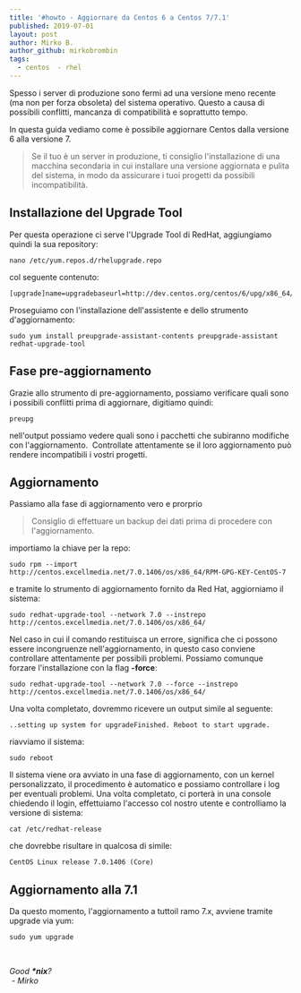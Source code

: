 ```yaml
---
title: '#howto - Aggiornare da Centos 6 a Centos 7/7.1'
published: 2019-07-01
layout: post
author: Mirko B.
author_github: mirkobrombin
tags:
  - centos  - rhel
---
```

<p>Spesso i server di produzione sono fermi ad una versione meno recente (ma non per forza obsoleta) del sistema operativo. Questo a causa di possibili conflitti, mancanza di compatibilità e soprattutto tempo.</p><p>In questa guida vediamo come è possibile aggiornare Centos dalla versione 6 alla versione 7.</p><blockquote><p>Se il tuo è un server in produzione, ti consiglio l'installazione di una macchina secondaria in cui installare una versione aggiornata e pulita del sistema, in modo da assicurare i tuoi progetti da possibili incompatibilità.</p></blockquote><h2>Installazione del Upgrade Tool</h2><p>Per questa operazione ci serve l'Upgrade Tool di RedHat, aggiungiamo quindi la sua repository:</p><pre><code>nano /etc/yum.repos.d/rhelupgrade.repo</code></pre><p>col seguente contenuto:</p><pre><code>[upgrade]name=upgradebaseurl=http://dev.centos.org/centos/6/upg/x86_64/enabled=1gpgcheck=0</code></pre><p>Proseguiamo con l'installazione dell'assistente e dello strumento d'aggiornamento:</p><pre><code>sudo yum install preupgrade-assistant-contents preupgrade-assistant redhat-upgrade-tool</code></pre><h2>Fase pre-aggiornamento</h2><p>Grazie allo strumento di pre-aggiornamento, possiamo verificare quali sono i possibili conflitti prima di aggiornare, digitiamo quindi:</p><pre><code>preupg</code></pre><p>nell'output possiamo vedere quali sono i pacchetti che subiranno modifiche con l'aggiornamento.&nbsp; Controllate attentamente se il loro aggiornamento può rendere incompatibili i vostri progetti.</p><h2>Aggiornamento</h2><p>Passiamo alla fase di aggiornamento vero e prorprio</p><blockquote><p>Consiglio di effettuare un backup dei dati prima di procedere con l'aggiornamento.</p></blockquote><p>importiamo la chiave per la repo:</p><pre><code>sudo rpm --import http://centos.excellmedia.net/7.0.1406/os/x86_64/RPM-GPG-KEY-CentOS-7</code></pre><p>e tramite lo strumento di aggiornamento fornito da Red Hat, aggiorniamo il sistema:</p><pre><code>sudo redhat-upgrade-tool --network 7.0 --instrepo http://centos.excellmedia.net/7.0.1406/os/x86_64/</code></pre><p>Nel caso in cui il comando restituisca un errore, significa che ci possono essere incongruenze nell'aggiornamento, in questo caso conviene controllare attentamente per possibili problemi. Possiamo comunque forzare l'installazione con la flag <strong>-force</strong>:</p><pre><code>sudo redhat-upgrade-tool --network 7.0 --force --instrepo http://centos.excellmedia.net/7.0.1406/os/x86_64/</code></pre><p>Una volta completato, dovremmo ricevere un output simile al seguente:</p><pre><code>..setting up system for upgradeFinished. Reboot to start upgrade.</code></pre><p>riavviamo il sistema:</p><pre><code>sudo reboot</code></pre><p>Il sistema viene ora avviato in una fase di aggiornamento, con un kernel personalizzato, il procedimento è automatico e possiamo controllare i log per eventuali problemi. Una volta completato, ci porterà in una console chiedendo il login, effettuiamo l'accesso col nostro utente e controlliamo la versione di sistema:</p><pre><code>cat /etc/redhat-release</code></pre><p>che dovrebbe risultare in qualcosa di simile:</p><pre><code>CentOS Linux release 7.0.1406 (Core)</code></pre><h2>Aggiornamento alla 7.1</h2><p>Da questo momento, l'aggiornamento a tuttoil ramo 7.x, avviene tramite upgrade via yum:</p><pre><code>sudo yum upgrade</code></pre><p>&nbsp;</p><p><em>Good&nbsp;<strong>*nix</strong>?</em><br /><em>&nbsp;- Mirko</em></p>
